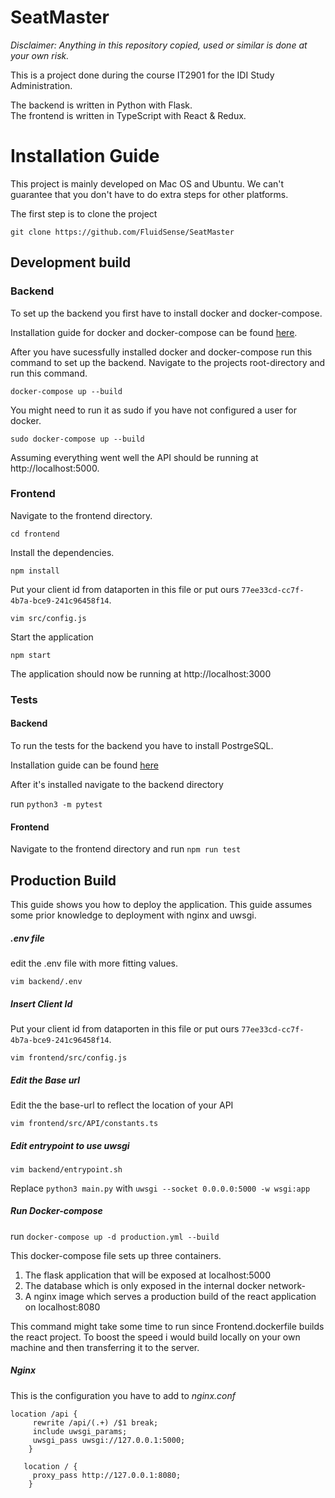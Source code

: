 # SeatMaster

_Disclaimer: Anything in this repository copied, used or similar is done at your own risk._

This is a project done during the course IT2901 for the IDI Study Administration.

The backend is written in Python with Flask.  
The frontend is written in TypeScript with React & Redux.

# Installation Guide

This project is mainly developed on Mac OS and Ubuntu. We can't guarantee that you don't have to do extra steps for other platforms.

The first step is to clone the project

`git clone https://github.com/FluidSense/SeatMaster`

## Development build

### Backend

To set up the backend you first have to install docker and docker-compose.

Installation guide for docker and docker-compose can be found [here](https://docs.docker.com/compose/install/).

After you have sucessfully installed docker and docker-compose run this command to set up the backend. Navigate to the projects root-directory and run this command.

`docker-compose up --build`

You might need to run it as sudo if you have not configured a user for docker.

`sudo docker-compose up --build`

Assuming everything went well the API should be running at http://localhost:5000.

### Frontend

Navigate to the frontend directory.

`cd frontend`

Install the dependencies.

`npm install`

Put your client id from dataporten in this file or put ours `77ee33cd-cc7f-4b7a-bce9-241c96458f14`.

`vim src/config.js`

Start the application

`npm start`

The application should now be running at http://localhost:3000

### Tests

#### Backend

To run the tests for the backend you have to install PostrgeSQL.

Installation guide can be found [here](https://www.postgresql.org/docs/current/tutorial-install.html)

After it's installed navigate to the backend directory

run `python3 -m pytest`

#### Frontend

Navigate to the frontend directory and run `npm run test`

## Production Build

This guide shows you how to deploy the application. This guide assumes some prior knowledge to deployment with nginx and uwsgi.

##### .env file

edit the .env file with more fitting values.

`vim backend/.env`

##### Insert Client Id

Put your client id from dataporten in this file or put ours `77ee33cd-cc7f-4b7a-bce9-241c96458f14`.

`vim frontend/src/config.js`

##### Edit the Base url

Edit the the base-url to reflect the location of your API

`vim frontend/src/API/constants.ts`

##### Edit entrypoint to use uwsgi

`vim backend/entrypoint.sh`

Replace `python3 main.py` with `uwsgi --socket 0.0.0.0:5000 -w wsgi:app`

##### Run Docker-compose

run `docker-compose up -d production.yml --build`

This docker-compose file sets up three containers.

1. The flask application that will be exposed at localhost:5000
2. The database which is only exposed in the internal docker network-
3. A nginx image which serves a production build of the react application on localhost:8080

This command might take some time to run since Frontend.dockerfile builds the react project. To boost the speed i would build locally on your own machine and then transferring it to the server.

##### Nginx

This is the configuration you have to add to _nginx.conf_

```
location /api {
     rewrite /api/(.+) /$1 break;
     include uwsgi_params;
     uwsgi_pass uwsgi://127.0.0.1:5000;
    }

   location / {
     proxy_pass http://127.0.0.1:8080;
    }
```
